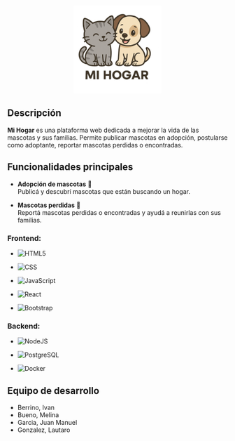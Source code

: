 <p align="center">
  <img src="https://raw.githubusercontent.com/melinab1998/TPI-PROGRAMACION-III/main/frontend/src/img/logo.png" alt="Logo-MiHogar" width="200"/>
</p>

## Descripción
**Mi Hogar** es una plataforma web dedicada a mejorar la vida de las mascotas y sus familias. Permite publicar mascotas en adopción, postularse como adoptante, reportar mascotas perdidas o encontradas.

## Funcionalidades principales

- **Adopción de mascotas** 🐶  
  Publicá y descubrí mascotas que están buscando un hogar.

- **Mascotas perdidas** 🔎  
  Reportá mascotas perdidas o encontradas y ayudá a reunirlas con sus familias.


### Frontend:

- ![HTML5](https://img.shields.io/badge/-HTML5-333333?style=flat&logo=HTML5)

- ![CSS](https://img.shields.io/badge/-CSS-333333?style=flat&logo=CSS3&logoColor=1572B6)

- ![JavaScript](https://img.shields.io/badge/-JavaScript-333333?style=flat&logo=javascript)

- ![React](https://img.shields.io/badge/-React-333333?style=flat&logo=react)

- ![Bootstrap](https://img.shields.io/badge/-Bootstrap-333333?style=flat-square&logo=bootstrap)

### Backend:

- ![NodeJS](https://img.shields.io/badge/Node.js-333333?logo=node.js&logoColor=white)

- ![PostgreSQL](https://img.shields.io/badge/-PostgreSQL-333333?style=flat&logo=PostgreSQL)

- ![Docker](https://img.shields.io/badge/-Docker-333333?style=flat&logo=docker)

## Equipo de desarrollo

- Berrino, Ivan
- Bueno, Melina
- Garcia, Juan Manuel
- Gonzalez, Lautaro
